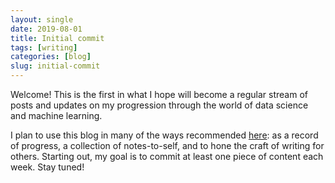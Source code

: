 ```yaml
---
layout: single
date: 2019-08-01
title: Initial commit
tags: [writing]
categories: [blog]
slug: initial-commit
---
```


Welcome! This is the first in what I hope will become a regular stream of posts and updates on my progression through the world of data science and machine learning.

I plan to use this blog in many of the ways recommended [here](http://varianceexplained.org/r/start-blog/): as a record of progress, a collection of notes-to-self, and to hone the craft of writing for others. Starting out, my goal is to commit at least one piece of content each week. Stay tuned!
